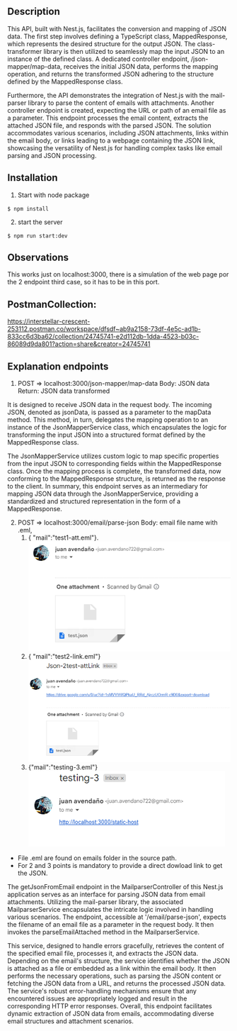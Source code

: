 

## Description

This API, built with Nest.js, facilitates the conversion and mapping of JSON data. The first step involves defining a TypeScript class, MappedResponse, which represents the desired structure for the output JSON. The class-transformer library is then utilized to seamlessly map the input JSON to an instance of the defined class. A dedicated controller endpoint, /json-mapper/map-data, receives the initial JSON data, performs the mapping operation, and returns the transformed JSON adhering to the structure defined by the MappedResponse class.

Furthermore, the API demonstrates the integration of Nest.js with the mail-parser library to parse the content of emails with attachments. Another controller endpoint is created, expecting the URL or path of an email file as a parameter. This endpoint processes the email content, extracts the attached JSON file, and responds with the parsed JSON. The solution accommodates various scenarios, including JSON attachments, links within the email body, or links leading to a webpage containing the JSON link, showcasing the versatility of Nest.js for handling complex tasks like email parsing and JSON processing.

## Installation

1. Start with node package
```
$ npm install
```
2. start the server
```
$ npm run start:dev
```
## Observations
This works just on localhost:3000, there is a simulation of the web page por the 2 endpoint third case, so it has to be in this port.


## PostmanCollection: 
 https://interstellar-crescent-253112.postman.co/workspace/dfsdf~ab9a2158-73df-4e5c-ad1b-833cc6d3ba62/collection/24745741-e2d112db-1dda-4523-b03c-86089d9da801?action=share&creator=24745741

## Explanation endpoints

1. POST => localhost:3000/json-mapper/map-data
Body: JSON data
Return: JSON data transformed


It is designed to receive JSON data in the request body. The incoming JSON, denoted as jsonData, is passed as a parameter to the mapData method. This method, in turn, delegates the mapping operation to an instance of the JsonMapperService class, which encapsulates the logic for transforming the input JSON into a structured format defined by the MappedResponse class.

The JsonMapperService utilizes custom logic to map specific properties from the input JSON to corresponding fields within the MappedResponse class. Once the mapping process is complete, the transformed data, now conforming to the MappedResponse structure, is returned as the response to the client. In summary, this endpoint serves as an intermediary for mapping JSON data through the JsonMapperService, providing a standardized and structured representation in the form of a MappedResponse.

2. POST => localhost:3000/email/parse-json
Body: email file name with .eml, 
    1. { "mail":"test1-att.eml"}.
    ![Alt text](readme/image.png)
    2. { "mail":"test2-link.eml"}
    ![Alt text](readme/image-1.png)
    3. {"mail":"testing-3.eml"}
    ![Alt text](readme/image-2.png)

- File .eml are found on emails folder in the source path.
- For 2 and 3 points is mandatory to provide a direct dowload link to get the JSON.



The getJsonFromEmail endpoint in the MailparserController of this Nest.js application serves as an interface for parsing JSON data from email attachments. Utilizing the mail-parser library, the associated MailparserService encapsulates the intricate logic involved in handling various scenarios. The endpoint, accessible at '/email/parse-json', expects the filename of an email file as a parameter in the request body. It then invokes the parseEmailAttached method in the MailparserService.

This service, designed to handle errors gracefully, retrieves the content of the specified email file, processes it, and extracts the JSON data. Depending on the email's structure, the service identifies whether the JSON is attached as a file or embedded as a link within the email body. It then performs the necessary operations, such as parsing the JSON content or fetching the JSON data from a URL, and returns the processed JSON data. The service's robust error-handling mechanisms ensure that any encountered issues are appropriately logged and result in the corresponding HTTP error responses. Overall, this endpoint facilitates dynamic extraction of JSON data from emails, accommodating diverse email structures and attachment scenarios.

